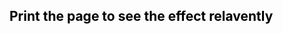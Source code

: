 <!DOCTYPE html>
<html lang="en">
<head>
    <meta charset="UTF-8">
    <meta name="viewport" content="width=device-width, initial-scale=1.0">
    <title>Document</title>
    <style>
        body{
            color: #000;
        }
        @media print{
            body {
                color: blue;
                font-size: 18px;
            }
        }
    </style>
</head>
<body>
    <h2> Print the page to see the effect relavently </h2>
</body>
</html>
